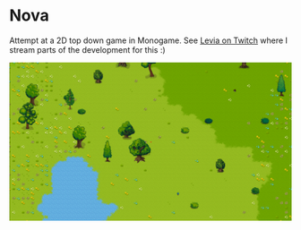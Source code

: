 # Nova
Attempt at a 2D top down game in Monogame. See [Levia on Twitch](https://twitch.tv/L3via) where I stream parts of the development for this :)

![Terrain generation](Preview.PNG?raw=true "TerrainGeneration")